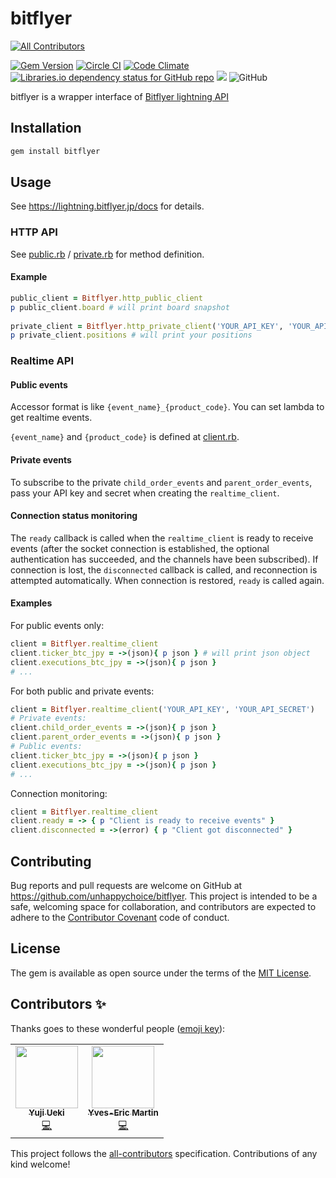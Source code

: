 # bitflyer
<!-- ALL-CONTRIBUTORS-BADGE:START - Do not remove or modify this section -->
[![All Contributors](https://img.shields.io/badge/all_contributors-1-orange.svg?style=flat-square)](#contributors-)
<!-- ALL-CONTRIBUTORS-BADGE:END -->
[![Gem Version](https://badge.fury.io/rb/bitflyer.svg)](https://badge.fury.io/rb/bitflyer)
[![Circle CI](https://circleci.com/gh/unhappychoice/bitflyer.svg?style=shield)](https://circleci.com/gh/unhappychoice/bitflyer)
[![Code Climate](https://codeclimate.com/github/unhappychoice/bitflyer/badges/gpa.svg)](https://codeclimate.com/github/unhappychoice/bitflyer)
[![Libraries.io dependency status for GitHub repo](https://img.shields.io/librariesio/github/unhappychoice/bitflyer.svg)](https://libraries.io/github/unhappychoice/bitflyer)
![](http://ruby-gem-downloads-badge.herokuapp.com/bitflyer?type=total)
![GitHub](https://img.shields.io/github/license/unhappychoice/bitflyer.svg)

bitflyer is a wrapper interface of [Bitflyer lightning API](https://lightning.bitflyer.jp/docs)  

## Installation

```sh
gem install bitflyer
```

## Usage

See https://lightning.bitflyer.jp/docs for details.

### HTTP API

See [public.rb](./lib/bitflyer/http/public.rb) / [private.rb](./lib/bitflyer/http/private.rb) for method definition.

#### Example

```ruby 
public_client = Bitflyer.http_public_client
p public_client.board # will print board snapshot
 
private_client = Bitflyer.http_private_client('YOUR_API_KEY', 'YOUR_API_SECRET')
p private_client.positions # will print your positions
```

### Realtime API

#### Public events

Accessor format is like `{event_name}_{product_code}`.
You can set lambda to get realtime events.

`{event_name}` and `{product_code}` is defined at [client.rb](./lib/bitflyer/realtime/client.rb).

#### Private events

To subscribe to the private `child_order_events` and `parent_order_events`, pass your API key and secret when creating the `realtime_client`.

#### Connection status monitoring

The `ready` callback is called when the `realtime_client` is ready to receive events (after the socket connection is established, the optional authentication has succeeded, and the channels have been subscribed). If connection is lost, the `disconnected` callback is called, and reconnection is attempted automatically. When connection is restored, `ready` is called again.

#### Examples

For public events only:
```ruby
client = Bitflyer.realtime_client
client.ticker_btc_jpy = ->(json){ p json } # will print json object
client.executions_btc_jpy = ->(json){ p json }
# ...
```

For both public and private events:
```ruby
client = Bitflyer.realtime_client('YOUR_API_KEY', 'YOUR_API_SECRET')
# Private events:
client.child_order_events = ->(json){ p json }
client.parent_order_events = ->(json){ p json }
# Public events:
client.ticker_btc_jpy = ->(json){ p json }
client.executions_btc_jpy = ->(json){ p json }
# ...
```

Connection monitoring:
```ruby
client = Bitflyer.realtime_client
client.ready = -> { p "Client is ready to receive events" }
client.disconnected = ->(error) { p "Client got disconnected" }
```



## Contributing

Bug reports and pull requests are welcome on GitHub at https://github.com/unhappychoice/bitflyer. This project is intended to be a safe, welcoming space for collaboration, and contributors are expected to adhere to the [Contributor Covenant](http://contributor-covenant.org) code of conduct.


## License

The gem is available as open source under the terms of the [MIT License](http://opensource.org/licenses/MIT).


## Contributors ✨

Thanks goes to these wonderful people ([emoji key](https://allcontributors.org/docs/en/emoji-key)):

<!-- ALL-CONTRIBUTORS-LIST:START - Do not remove or modify this section -->
<!-- prettier-ignore-start -->
<!-- markdownlint-disable -->
<table>
  <tr>
    <td align="center"><a href="http://blog.unhappychoice.com"><img src="https://avatars.githubusercontent.com/u/5608948?v=4?s=100" width="100px;" alt=""/><br /><sub><b>Yuji Ueki</b></sub></a><br /><a href="https://github.com/unhappychoice/bitflyer/commits?author=unhappychoice" title="Code">💻</a></td>
    <td align="center"><a href="https://github.com/yemartin"><img src="https://avatars.githubusercontent.com/u/139002?v=4?s=100" width="100px;" alt=""/><br /><sub><b>Yves-Eric Martin</b></sub></a><br /><a href="https://github.com/unhappychoice/bitflyer/commits?author=yemartin" title="Code">💻</a></td>
  </tr>
</table>

<!-- markdownlint-restore -->
<!-- prettier-ignore-end -->

<!-- ALL-CONTRIBUTORS-LIST:END -->

This project follows the [all-contributors](https://github.com/all-contributors/all-contributors) specification. Contributions of any kind welcome!
